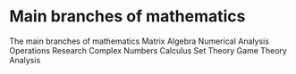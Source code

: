 # Main branches of mathematics

The main branches of mathematics
Matrix Algebra
Numerical Analysis
Operations Research
Complex Numbers
Calculus
Set Theory
Game Theory
Analysis
